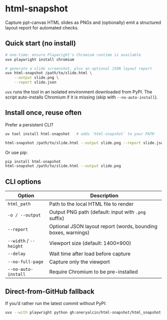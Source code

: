 # html-snapshot

Capture ppt-canvas HTML slides as PNGs and (optionally) emit a structured layout report for automated checks.

## Quick start (no install)

```bash
# one-time: ensure Playwright's Chromium runtime is available
uvx playwright install chromium

# generate a slide screenshot, plus an optional JSON layout report
uvx html-snapshot /path/to/slide.html \
    --output slide.png \
    --report slide.json
```

`uvx` runs the tool in an isolated environment downloaded from PyPI. The script auto-installs Chromium if it is missing (skip with `--no-auto-install`).

## Install once, reuse often

Prefer a persistent CLI?

```bash
uv tool install html-snapshot   # adds `html-snapshot` to your PATH

html-snapshot /path/to/slide.html --output slide.png --report slide.json
```

Or use pip:

```bash
pip install html-snapshot
html-snapshot /path/to/slide.html --output slide.png
```

## CLI options

| Option | Description |
| ------ | ----------- |
| `html_path` | Path to the local HTML file to render |
| `-o / --output` | Output PNG path (default: input with `.png` suffix) |
| `--report` | Optional JSON layout report (words, bounding boxes, warnings) |
| `--width` / `--height` | Viewport size (default: 1400×900) |
| `--delay` | Wait time after load before capture |
| `--no-full-page` | Capture only the viewport |
| `--no-auto-install` | Require Chromium to be pre-installed |

## Direct-from-GitHub fallback

If you’d rather run the latest commit without PyPI:

```bash
uvx --with playwright python gh:oneryalcin/html-snapshot/html_snapshot.py sample.html
```

